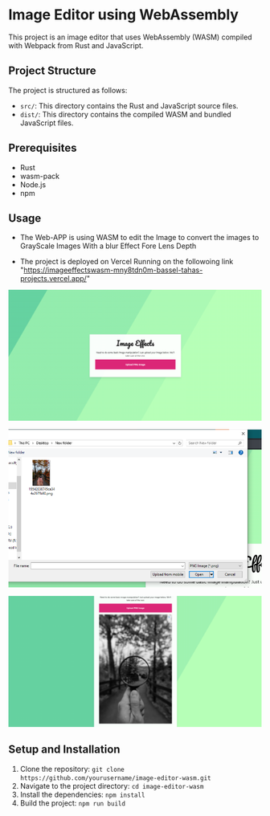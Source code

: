 # Image Editor using WebAssembly

This project is an image editor that uses WebAssembly (WASM) compiled with Webpack from Rust and JavaScript.

## Project Structure

The project is structured as follows:

- `src/`: This directory contains the Rust and JavaScript source files.
- `dist/`: This directory contains the compiled WASM and bundled JavaScript files.

## Prerequisites

- Rust
- wasm-pack
- Node.js
- npm

## Usage

- The Web-APP is using WASM to edit the Image to convert the images to GrayScale Images With a blur Effect Fore Lens Depth

- The project is deployed on Vercel Running on the followoing link "https://imageeffectswasm-mny8tdn0m-bassel-tahas-projects.vercel.app/"

![alt text](Data/11.png)

![alt text](Data/112.png)

![alt text](Data/113.png)

## Setup and Installation

1. Clone the repository: `git clone https://github.com/yourusername/image-editor-wasm.git`
2. Navigate to the project directory: `cd image-editor-wasm`
3. Install the dependencies: `npm install`
4. Build the project: `npm run build`



